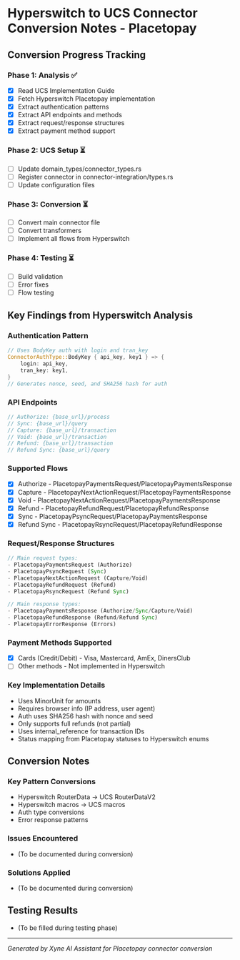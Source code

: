 # Hyperswitch to UCS Connector Conversion Notes - Placetopay

## Conversion Progress Tracking

### Phase 1: Analysis ✅
- [x] Read UCS Implementation Guide
- [x] Fetch Hyperswitch Placetopay implementation
- [x] Extract authentication patterns
- [x] Extract API endpoints and methods
- [x] Extract request/response structures
- [x] Extract payment method support

### Phase 2: UCS Setup ⏳
- [ ] Update domain_types/connector_types.rs
- [ ] Register connector in connector-integration/types.rs
- [ ] Update configuration files

### Phase 3: Conversion ⏳
- [ ] Convert main connector file
- [ ] Convert transformers
- [ ] Implement all flows from Hyperswitch

### Phase 4: Testing ⏳
- [ ] Build validation
- [ ] Error fixes
- [ ] Flow testing

## Key Findings from Hyperswitch Analysis

### Authentication Pattern
```rust
// Uses BodyKey auth with login and tran_key
ConnectorAuthType::BodyKey { api_key, key1 } => {
    login: api_key,
    tran_key: key1,
}
// Generates nonce, seed, and SHA256 hash for auth
```

### API Endpoints
```rust
// Authorize: {base_url}/process
// Sync: {base_url}/query  
// Capture: {base_url}/transaction
// Void: {base_url}/transaction
// Refund: {base_url}/transaction
// Refund Sync: {base_url}/query
```

### Supported Flows
- [x] Authorize - PlacetopayPaymentsRequest/PlacetopayPaymentsResponse
- [x] Capture - PlacetopayNextActionRequest/PlacetopayPaymentsResponse
- [x] Void - PlacetopayNextActionRequest/PlacetopayPaymentsResponse
- [x] Refund - PlacetopayRefundRequest/PlacetopayRefundResponse
- [x] Sync - PlacetopayPsyncRequest/PlacetopayPaymentsResponse
- [x] Refund Sync - PlacetopayRsyncRequest/PlacetopayRefundResponse

### Request/Response Structures
```rust
// Main request types:
- PlacetopayPaymentsRequest (Authorize)
- PlacetopayPsyncRequest (Sync)
- PlacetopayNextActionRequest (Capture/Void)
- PlacetopayRefundRequest (Refund)
- PlacetopayRsyncRequest (Refund Sync)

// Main response types:
- PlacetopayPaymentsResponse (Authorize/Sync/Capture/Void)
- PlacetopayRefundResponse (Refund/Refund Sync)
- PlacetopayErrorResponse (Errors)
```

### Payment Methods Supported
- [x] Cards (Credit/Debit) - Visa, Mastercard, AmEx, DinersClub
- [ ] Other methods - Not implemented in Hyperswitch

### Key Implementation Details
- Uses MinorUnit for amounts
- Requires browser info (IP address, user agent)
- Auth uses SHA256 hash with nonce and seed
- Only supports full refunds (not partial)
- Uses internal_reference for transaction IDs
- Status mapping from Placetopay statuses to Hyperswitch enums

## Conversion Notes

### Key Pattern Conversions
- Hyperswitch RouterData → UCS RouterDataV2
- Hyperswitch macros → UCS macros
- Auth type conversions
- Error response patterns

### Issues Encountered
- (To be documented during conversion)

### Solutions Applied
- (To be documented during conversion)

## Testing Results
- (To be filled during testing phase)

---
*Generated by Xyne AI Assistant for Placetopay connector conversion*